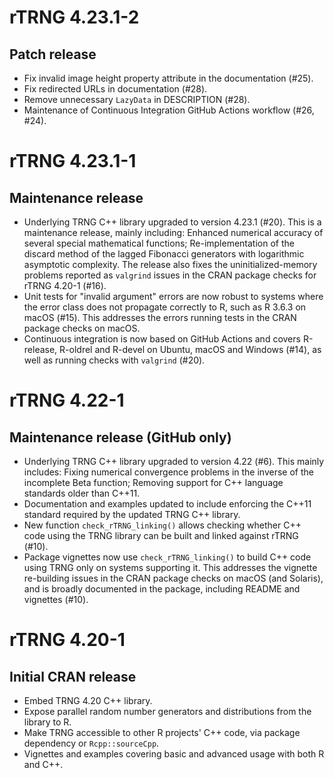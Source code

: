 # rTRNG 4.23.1-2

## Patch release

- Fix invalid image height property attribute in the documentation (#25).
- Fix redirected URLs in documentation (#28).
- Remove unnecessary `LazyData` in DESCRIPTION (#28).
- Maintenance of Continuous Integration GitHub Actions workflow (#26, #24).

# rTRNG 4.23.1-1

## Maintenance release

- Underlying TRNG C++ library upgraded to version 4.23.1 (#20). This is a maintenance release, mainly including: Enhanced numerical accuracy of several special mathematical functions; Re-implementation of the discard method of the lagged Fibonacci generators with logarithmic asymptotic complexity. The release also fixes the uninitialized-memory problems reported as `valgrind` issues in the CRAN package checks for rTRNG 4.20-1 (#16).
- Unit tests for "invalid argument" errors are now robust to systems where the error class does not propagate correctly to R, such as R 3.6.3 on macOS (#15). This addresses the errors running tests in the CRAN package checks on macOS.
- Continuous integration is now based on GitHub Actions and covers R-release, R-oldrel and R-devel on Ubuntu, macOS and Windows (#14), as well as running checks with `valgrind` (#20).

# rTRNG 4.22-1

## Maintenance release (GitHub only)

- Underlying TRNG C++ library upgraded to version 4.22 (#6). This mainly includes: Fixing numerical convergence problems in the inverse of the incomplete Beta function; Removing support for C++ language standards older than C++11.
- Documentation and examples updated to include enforcing the C++11 standard required by the updated TRNG C++ library.
- New function `check_rTRNG_linking()` allows checking whether C++ code using the TRNG library can be built and linked against rTRNG (#10).
- Package vignettes now use `check_rTRNG_linking()` to build C++ code using TRNG only on systems supporting it. This addresses the vignette re-building issues in the CRAN package checks on macOS (and Solaris), and is broadly documented in the package, including README and vignettes (#10).

# rTRNG 4.20-1

## Initial CRAN release

- Embed TRNG 4.20 C++ library.
- Expose parallel random number generators and distributions from the library to R. 
- Make TRNG accessible to other R projects' C++ code, via package dependency or `Rcpp::sourceCpp`.
- Vignettes and examples covering basic and advanced usage with both R and C++.
